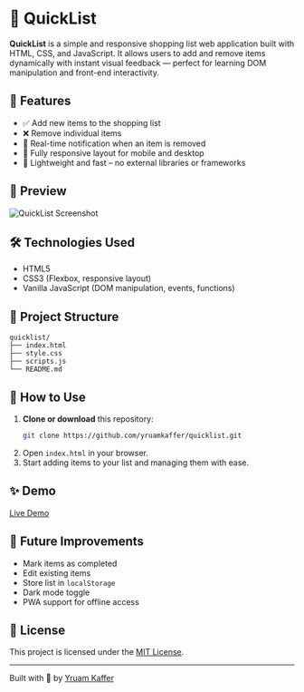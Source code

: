 # 🛒 QuickList

**QuickList** is a simple and responsive shopping list web application built with HTML, CSS, and JavaScript. It allows users to add and remove items dynamically with instant visual feedback — perfect for learning DOM manipulation and front-end interactivity.

## 🚀 Features

- ✅ Add new items to the shopping list
- ❌ Remove individual items
- 🔔 Real-time notification when an item is removed
- 📱 Fully responsive layout for mobile and desktop
- 🎯 Lightweight and fast – no external libraries or frameworks

## 📸 Preview

![QuickList Screenshot](./screenshot.png) <!-- Optional: Replace with your actual screenshot path -->

## 🛠️ Technologies Used

- HTML5
- CSS3 (Flexbox, responsive layout)
- Vanilla JavaScript (DOM manipulation, events, functions)

## 📁 Project Structure

```
quicklist/
├── index.html
├── style.css
├── scripts.js
└── README.md
```

## 🔧 How to Use

1. **Clone or download** this repository:
   ```bash
   git clone https://github.com/yruamkaffer/quicklist.git
   ```
2. Open `index.html` in your browser.
3. Start adding items to your list and managing them with ease.

## ✨ Demo

<!-- Optional: host and paste a link here, like GitHub Pages -->
[Live Demo](https://github.com/yruamkaffer/quicklist)

## 📌 Future Improvements

- Mark items as completed
- Edit existing items
- Store list in `localStorage`
- Dark mode toggle
- PWA support for offline access

## 📄 License

This project is licensed under the [MIT License](LICENSE).

---

Built with 💚 by [Yruam Kaffer](https://github.com/yruamkaffer)

